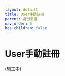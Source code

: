 ```yaml
---
layout: default
title: User手動註冊
parent: 身分驗證
nav_order: 6
has_children: false
---
```


# User手動註冊

(施工中)